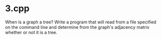 # 3.cpp
When is a graph a tree? Write a program that will read from a file specified on the command line and determine from the graph's adjacency matrix whether or not it is a tree.
